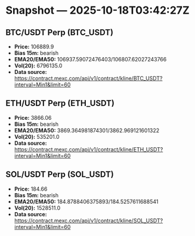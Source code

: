 # Snapshot — 2025-10-18T03:42:27Z

## BTC/USDT Perp (BTC_USDT)
- **Price:** 106889.9
- **Bias 15m:** bearish
- **EMA20/EMA50:** 106937.59072476403/106807.62027243766
- **Vol(20):** 6796135.0
- **Data source:** https://contract.mexc.com/api/v1/contract/kline/BTC_USDT?interval=Min1&limit=60

## ETH/USDT Perp (ETH_USDT)
- **Price:** 3866.06
- **Bias 15m:** bearish
- **EMA20/EMA50:** 3869.364981874301/3862.969121601322
- **Vol(20):** 535201.0
- **Data source:** https://contract.mexc.com/api/v1/contract/kline/ETH_USDT?interval=Min1&limit=60

## SOL/USDT Perp (SOL_USDT)
- **Price:** 184.66
- **Bias 15m:** bearish
- **EMA20/EMA50:** 184.8788406375893/184.5257611688541
- **Vol(20):** 1528511.0
- **Data source:** https://contract.mexc.com/api/v1/contract/kline/SOL_USDT?interval=Min1&limit=60
